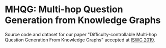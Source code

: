 # MHQG: Multi-hop Question Generation from Knowledge Graphs

Source code and dataset for our paper "Difficulty-controllable Multi-hop Question Generation From Knowledge Graphs" accepted at [ISWC 2019](https://iswc2019.semanticweb.org/).
